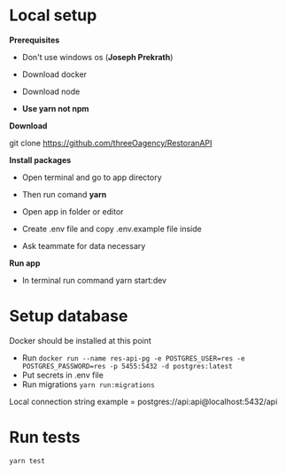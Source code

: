 
# Local setup

  

**Prerequisites**

- Don't use windows os (**Joseph Prekrath**)

- Download docker

- Download node

-  **Use yarn not npm**

  
  

**Download**

  

git clone https://github.com/threeOagency/RestoranAPI

  

**Install packages**

- Open terminal and go to app directory

- Then run comand **yarn**

- Open app in folder or editor

- Create .env file and copy .env.example file inside

- Ask teammate for data necessary

  

**Run app**

- In terminal run command yarn start:dev

  

# Setup database

  Docker should be installed at this point

- Run `docker run --name res-api-pg -e POSTGRES_USER=res -e POSTGRES_PASSWORD=res -p 5455:5432 -d postgres:latest`
- Put secrets in .env file
- Run migrations `yarn run:migrations`

Local connection string example = postgres://api:api@localhost:5432/api
  

# Run tests

`yarn test` 